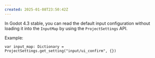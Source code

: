 ```yaml
---
created: 2025-01-08T23:50:42Z
---
```


In Godot 4.3 stable, you can read the default input configuration without loading it into the `InputMap` by using the `ProjectSettings` API.

Example:

```gdscript
var input_map: Dictionary = ProjectSettings.get_setting("input/ui_confirm", {})
```
